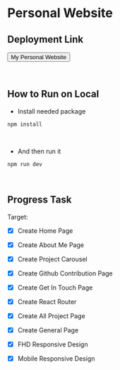 # Personal Website

## Deployment Link
<button href="https://alif-dzarif-personal-web-3b7e5.web.app/">My Personal Website</button>

&nbsp;

## How to Run on Local

- Install needed package
```
npm install
```

&nbsp;

- And then run it
```
npm run dev
```

<br>

## Progress Task
Target: 

- [x] Create Home Page
- [x] Create About Me Page
- [x] Create Project Carousel
- [x] Create Github Contribution Page
- [x] Create Get In Touch Page
- [x] Create React Router 
- [x] Create All Project Page 
- [x] Create General Page

- [X] FHD Responsive Design
- [X] Mobile Responsive Design
